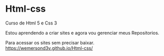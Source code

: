 # Html-css
 Curso de Html 5 e Css 3

Estou aprendendo a criar sites e agora vou gerenciar meus Repositorios.

Para acessar os sites sem precisar baixar.
https://wemersond3v.github.io/Html-css/
